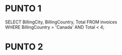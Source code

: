 # PUNTO 1
SELECT BillingCity, BillingCountry, Total FROM invoices<br />
WHERE BillingCountry = 'Canada' AND Total < 4;

# PUNTO 2
